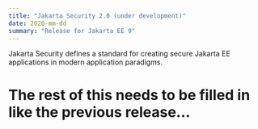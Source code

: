 ```yaml
---
title: "Jakarta Security 2.0 (under development)"
date: 2020-mm-dd
summary: "Release for Jakarta EE 9"
---
```

Jakarta Security defines a standard for creating secure Jakarta EE applications in modern application paradigms.

# The rest of this needs to be filled in like the previous release...
